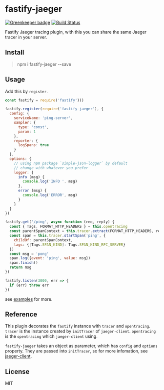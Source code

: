 # fastify-jaeger

[![Greenkeeper badge](https://badges.greenkeeper.io/chux0519/fastify-jaeger.svg)](https://greenkeeper.io/)
[![Build Status](https://travis-ci.org/chux0519/fastify-jaeger.svg?branch=master)](https://travis-ci.org/chux0519/fastify-jaeger)

Fastify Jaeger tracing plugin, with this you can share the same Jaeger tracer
in your server.

## Install

> npm i fastify-jaeger --save

## Usage

Add this by `register`.

```javascript
const fastify = require('fastify')()

fastify.register(require('fastify-jaeger'), {
  config: {
    serviceName: 'ping-server',
    sampler: {
      type: 'const',
      param: 1
    },
    reporter: {
      logSpans: true
    }
  },
  options: {
    // using npm package `simple-json-logger` by default
    // change with whatever you prefer
    logger: {
      info (msg) {
        console.log('INFO ', msg)
      },
      error (msg) {
        console.log('ERROR', msg)
      }
    }
  }
})

fastify.get('/ping', async function (req, reply) {
  const { Tags, FORMAT_HTTP_HEADERS } = this.opentracing
  const parentSpanContext = this.tracer.extract(FORMAT_HTTP_HEADERS, req.headers)
  const span = this.tracer.startSpan('ping', {
    childOf: parentSpanContext,
    tags: {[Tags.SPAN_KIND]: Tags.SPAN_KIND_RPC_SERVER}
  })
  const msg = 'pong'
  span.log({event: 'ping', value: msg})
  span.finish()
  return msg
})

fastify.listen(3000, err => {
  if (err) throw err
})
```

see [examples](./examples) for more.

## Reference

This plugin decorates the `fastify` instance with `tracer` and `opentracing`.
`tracer` is the instance created by `initTracer` of `jaeger-client`. `opentracing`
is the `opentracing` which `jaeger-client` using.

`fastify-jaeger` takes an object as parameter, which has `config` and `options`
property. They are passed into `initTracer`, so for more infomation, see
[jaeger-client](https://github.com/jaegertracing/jaeger-client-node).

## License

MIT